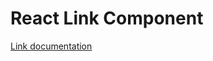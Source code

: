 <!-- @license CC0-1.0 -->

# React Link Component

[Link documentation](../../../css/src/components/link/README.md)
